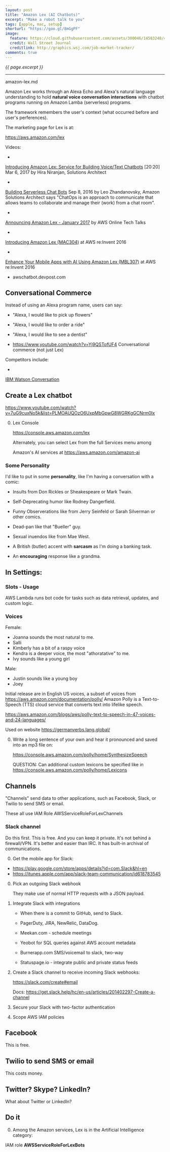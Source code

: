```yaml
---
layout: post
title: "Amazon Lex (AI Chatbots)"
excerpt: "Make a robot talk to you"
tags: [apple, mac, setup]
shorturl: "https://goo.gl/8mGgPF"
image:
  feature: https://cloud.githubusercontent.com/assets/300046/14583248/4b20c578-03d9-11e6-8f7a-c860b666bc73.jpg
  credit: Wall Street Journal
  creditlink: http://graphics.wsj.com/job-market-tracker/
comments: true
---
```

<i>{{ page.excerpt }}</i>
<hr />

amazon-lex.md

Amazon Lex works through an Alexa Echo and Alexa's natural language understanding
to hold <strong>natural voice conversation interactions</strong> 
with chatbot programs running on Amazon Lamba (serverless) programs.

The framework remembers the user's context (what occurred before
and user's perferences).

The marketing page for Lex is at:

   <a target="_blank" href="https://aws.amazon.com/lex/">
   https://aws.amazon.com/lex</a>

   Videos:

   * <a target="_blank" href="https://www.youtube.com/watch?v=tAKbXEsZ4Iw">
   Introducing Amazon Lex: Service for Building Voice/Text Chatbots</a>
   [20:20] Mar 6, 2017</a>
   by Hira Niranjan, Solutions Architect

   * <a target="_blank" href="https://www.youtube.com/watch?v=l6EfeKc1Ark">
   Building Serverless Chat Bots</a> Sep 8, 2016 
   by Leo Zhandanovsky, Amazon Solutions Architect
   says "ChatOps is an approach to communicate that allows teams to collaborate and manage their (work) from a chat room". 

   * <a target="_blank" href="https://www.youtube.com/watch?v=-8bSCyPAE44">
   Announcing Amazon Lex - January 2017</a>
   by AWS Online Tech Talks

   * <a target="_blank" href="https://www.youtube.com/watch?v=I5OlTMLinio">
   Introducing Amazon Lex (MAC304)</a>
   at AWS re:Invent 2016

   * <a target="_blank" href="https://www.youtube.com/watch?v=iVmsEsBKnL8">
   Enhance Your Mobile Apps with AI Using Amazon Lex (MBL307)</a>
   at AWS re:Invent 2016

   * awschatbot.devpost.com


## Conversational Commerce

Instead of using an Alexa program name, users can say:

   * "Alexa, I would like to pick up flowers"
   * "Alexa, I would like to order a ride"
   * "Alexa, I would like to see a dentist"

   * https://www.youtube.com/watch?v=Yj9QSTofUF4
   Conversational commerce (not just Lex)

Competitors include:

  * <a target="_blank" href="https://www.youtube.com/watch?v=MTCc4d-RXP0">
  IBM Watson Conversation</a>


## Create a Lex chatbot

   https://www.youtube.com/watch?v=7uG9cuxNo5k&list=PLMOAUQOzO6UxpMbGpwG8WGRKgGCNrm0Ix

0. Lex Console

   <a target="_blank" href="https://console.aws.amazon.com/lex/">
   https://console.aws.amazon.com/lex</a>

   Alternately, you can select Lex from the full Services menu among 

   Amazon's AI services at
   <a target="_blank" href="https://aws.amazon.com/amazon-ai/">
   https://aws.amazon.com/amazon-ai</a>


### Some Personality

I'd like to put in some <strong>personality</strong>, like I'm having a conversation with a comic:

   * Insults from Don Rickles or Sheakespeare or Mark Twain.
   * Self-Deprecating humor like Rodney Dangerfield.
   * Funny Observerations like from Jerry Seinfeld or Sarah Silverman or other comics.
   * Dead-pan like that "Bueller" guy.
   * Sexual inuendos like from Mae West.

   * A British (butler) accent with <strong>sarcasm</strong> as I'm doing a banking task.

   * An <strong>encouraging</strong> response like a grandma.


## In Settings:

### Slots - Usage

AWS Lambda runs bot code for tasks such as data retrieval, updates, and custom logic.



### Voices

   Female:

   * Joanna sounds the most natural to me.
   * Salli
   * Kimberly has a bit of a raspy voice
   * Kendra is a deeper voice, the most "athoratative" to me.
   * Ivy sounds like a young girl

   Male:

   * Justin sounds like a young boy
   * Joey 

   Initial release are in English US voices, a subset of voices from 
   https://aws.amazon.com/documentation/polly/
   Amazon Polly is a Text-to-Speech (TTS) cloud service that converts text into lifelike speech.

   https://aws.amazon.com/blogs/aws/polly-text-to-speech-in-47-voices-and-24-languages/

   Used on website https://germanverbs.lang.global/

0. Write a long sentence of your own and hear it pronounced and saved into an mp3 file on:

   <a target="_blank" href="https://console.aws.amazon.com/polly/home/SynthesizeSpeech">
   https://console.aws.amazon.com/polly/home/SynthesizeSpeech</a>

   QUESTION: Can additional custom lexicons be specified like in https://console.aws.amazon.com/polly/home/Lexicons


## Channels

"Channels" send data to other applications, such as Facebook, Slack, or Twilio to send SMS or email.

These all use IAM Role AWSServiceRoleForLexChannels


### Slack channel

Do this first. This is free. And you can keep it private.
It's not behind a firewall/VPN.
It's better and easier than IRC.
It has built-in archival of communications.

0. Get the mobile app for Slack:

  * https://play.google.com/store/apps/details?id=com.Slack&hl=en
  * https://itunes.apple.com/app/slack-team-communication/id618783545

0. Pick an outgoing Slack webhook

   They make use of normal HTTP requests with a JSON payload.

0. Integrate Slack with integrations 

   * When there is a commit to GitHub, send to Slack.

   * PagerDuty, JIRA, NewRelic, DataDog.

   * Meekan.com - schedule meetings
   * Yeobot for SQL queries against AWS account metadata
   * Burnerapp.com SMS/voicemail to slack, two-way
   * Statuspage.io - integrate public and private status feeds

0. Create a Slack channel to receive incoming Slack webhooks:

   https://slack.com/create#email

   Docs: https://get.slack.help/hc/en-us/articles/201402297-Create-a-channel

0. Secure your Slack with two-factor authentication

0. Scope AWS IAM policies


## Facebook 

This is free.

## Twilio to send SMS or email

This costs money.

## Twitter? Skype? LinkedIn?

What about Twitter or LinkedIn?


## Do it

0. Among the Amazon services, Lex is in the Artificial Intelligence category:



IAM role
<strong>AWSServiceRoleForLexBots</strong>

